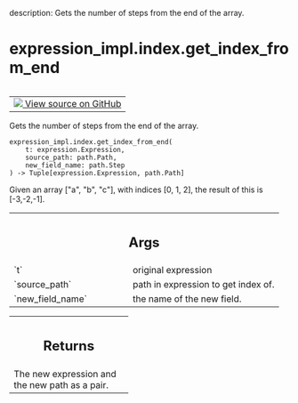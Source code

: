 description: Gets the number of steps from the end of the array.

<div itemscope itemtype="http://developers.google.com/ReferenceObject">
<meta itemprop="name" content="expression_impl.index.get_index_from_end" />
<meta itemprop="path" content="Stable" />
</div>

# expression_impl.index.get_index_from_end

<!-- Insert buttons and diff -->

<table class="tfo-notebook-buttons tfo-api nocontent" align="left">
<td>
  <a target="_blank" href="https://github.com/google/struct2tensor/blob/master/struct2tensor/expression_impl/index.py#L157-L186">
    <img src="https://www.tensorflow.org/images/GitHub-Mark-32px.png" />
    View source on GitHub
  </a>
</td>
</table>



Gets the number of steps from the end of the array.

<pre class="devsite-click-to-copy prettyprint lang-py tfo-signature-link">
<code>expression_impl.index.get_index_from_end(
    t: expression.Expression,
    source_path: path.Path,
    new_field_name: path.Step
) -> Tuple[expression.Expression, path.Path]
</code></pre>



<!-- Placeholder for "Used in" -->

Given an array ["a", "b", "c"], with indices [0, 1, 2], the result of this
is [-3,-2,-1].

<!-- Tabular view -->
 <table class="responsive fixed orange">
<colgroup><col width="214px"><col></colgroup>
<tr><th colspan="2"><h2 class="add-link">Args</h2></th></tr>

<tr>
<td>
`t`
</td>
<td>
original expression
</td>
</tr><tr>
<td>
`source_path`
</td>
<td>
path in expression to get index of.
</td>
</tr><tr>
<td>
`new_field_name`
</td>
<td>
the name of the new field.
</td>
</tr>
</table>



<!-- Tabular view -->
 <table class="responsive fixed orange">
<colgroup><col width="214px"><col></colgroup>
<tr><th colspan="2"><h2 class="add-link">Returns</h2></th></tr>
<tr class="alt">
<td colspan="2">
The new expression and the new path as a pair.
</td>
</tr>

</table>

